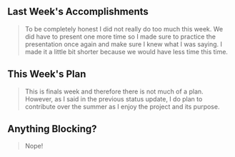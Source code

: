 ## Last Week's Accomplishments

> To be completely honest I did not really do too much this week. We did have to present one more time so I made sure to practice the presentation once again and make sure I knew what I was saying. I made it a little bit shorter because we would have less time this time.

## This Week's Plan

> This is finals week and therefore there is not much of a plan. However, as I said in the previous status update, I do plan to contribute over the summer as I enjoy the project and its purpose.

## Anything Blocking?

> Nope!
